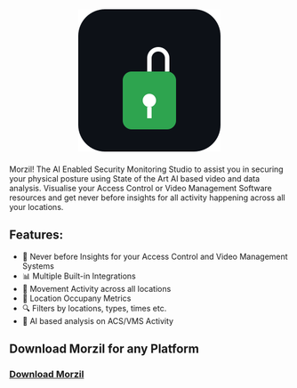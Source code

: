 <h2 align="center">
	<img src="./assets/morzil-logo.svg" />
</h2>

Morzil! The AI Enabled Security Monitoring Studio to assist you in securing your physical posture using State of the Art AI based video and data analysis. Visualise your Access Control or Video Management Software resources and get never before insights for all activity happening across all your locations. 

## Features:

- 🔐 Never before Insights for your Access Control and Video Management Systems
- 📊 Multiple Built-in Integrations 
- 🍆 Movement Activity across all locations
- 💯 Location Occupany Metrics 
- 🔍 Filters by locations, types, times etc.
- 🎁 AI based analysis on ACS/VMS Activity

## Download Morzil for any Platform

<h3><a href="TODO">Download Morzil</a></h3>

